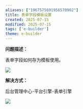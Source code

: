 ```yaml
---
aliases: ["1967575691956570902"]
title: 表单字段模板设置
created: 2025-07-15
modified: 2025-07-15
tags: ['e-builder']
theme: e-builder
---
```


**问题描述：**

表单字段如何存为模板使用。

![](d0cc90a77be79596366f954facb3eb65.jpg)

**解决方式：**

后台管理中心-平台引擎-表单引擎

![](1305459bfb88af2f6a9020613144c8c2.jpg)